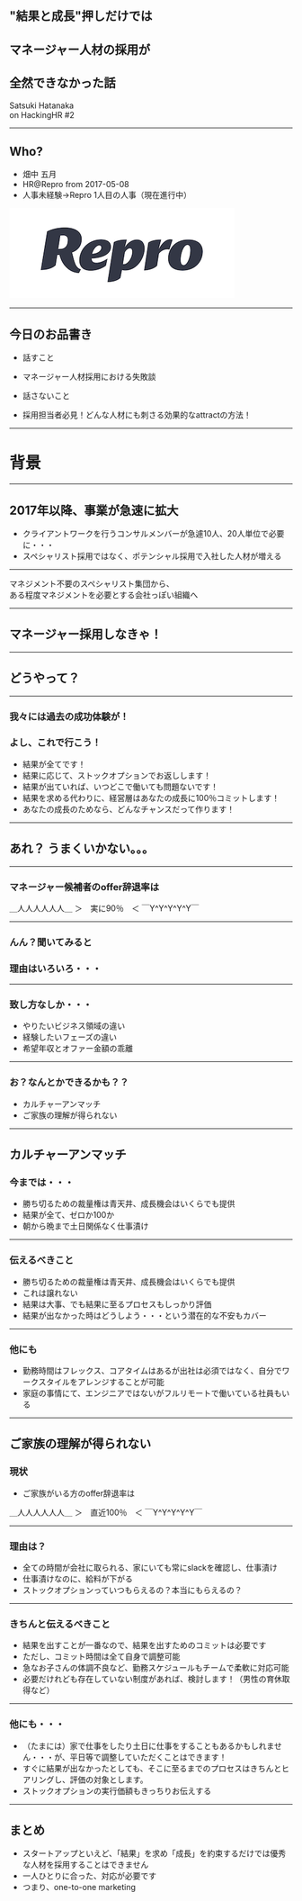 ## "結果と成長"押しだけでは
## マネージャー人材の採用が
## 全然できなかった話


Satsuki Hatanaka<br>
on HackingHR #2

---

## Who?

- 畑中 五月
- HR@Repro from 2017-05-08
- 人事未経験→Repro 1人目の人事（現在進行中）

![](/assets/images/logo_repro.png)

---

## 今日のお品書き

- 話すこと
 - マネージャー人材採用における失敗談

- 話さないこと
 - 採用担当者必見！どんな人材にも刺さる効果的なattractの方法！

---

# 背景

---

## 2017年以降、事業が急速に拡大
- クライアントワークを行うコンサルメンバーが急遽10人、20人単位で必要に・・・
- スペシャリスト採用ではなく、ポテンシャル採用で入社した人材が増える

---

マネジメント不要のスペシャリスト集団から、<br>
ある程度マネジメントを必要とする会社っぽい組織へ
    
---

## マネージャー採用しなきゃ！

---

## どうやって？

---

### 我々には過去の成功体験が！
### よし、これで行こう！

- 結果が全てです！
- 結果に応じて、ストックオプションでお返しします！
- 結果が出ていれば、いつどこで働いても問題ないです！
- 結果を求める代わりに、経営層はあなたの成長に100％コミットします！
- あなたの成長のためなら、どんなチャンスだって作ります！
    
---

## あれ？ うまくいかない。。。

---

### マネージャー候補者のoffer辞退率は

＿人人人人人人＿
＞　実に90％　＜
￣Y^Y^Y^Y^Y￣

---
    
### んん？聞いてみると
### 理由はいろいろ・・・

---

### 致し方なしか・・・

- やりたいビジネス領域の違い
- 経験したいフェーズの違い
- 希望年収とオファー金額の乖離

---

### お？なんとかできるかも？？
- カルチャーアンマッチ
- ご家族の理解が得られない

---

## カルチャーアンマッチ
### 今までは・・・
- 勝ち切るための裁量権は青天井、成長機会はいくらでも提供
- 結果が全て、ゼロか100か
- 朝から晩まで土日関係なく仕事漬け

---

### 伝えるべきこと
- 勝ち切るための裁量権は青天井、成長機会はいくらでも提供
 - これは譲れない
- 結果は大事、でも結果に至るプロセスもしっかり評価
 - 結果が出なかった時はどうしよう・・・という潜在的な不安もカバー
 
---

### 他にも
- 勤務時間はフレックス、コアタイムはあるが出社は必須ではなく、自分でワークスタイルをアレンジすることが可能
- 家庭の事情にて、エンジニアではないがフルリモートで働いている社員もいる

---

## ご家族の理解が得られない
### 現状
- ご家族がいる方のoffer辞退率は

＿人人人人人人＿
＞　直近100％　＜
￣Y^Y^Y^Y^Y￣
 
--- 

### 理由は？
- 全ての時間が会社に取られる、家にいても常にslackを確認し、仕事漬け
- 仕事漬けなのに、給料が下がる
- ストックオプションっていつもらえるの？本当にもらえるの？
            
---            

### きちんと伝えるべきこと
- 結果を出すことが一番なので、結果を出すためのコミットは必要です
 - ただし、コミット時間は全て自身で調整可能
 - 急なお子さんの体調不良など、勤務スケジュールもチームで柔軟に対応可能
 - 必要だけれども存在していない制度があれば、検討します！（男性の育休取得など）
 
---

### 他にも・・・
- （たまには）家で仕事をしたり土日に仕事をすることもあるかもしれません・・・が、平日等で調整していただくことはできます！
- すぐに結果が出なかったとしても、そこに至るまでのプロセスはきちんとヒアリングし、評価の対象とします。
- ストックオプションの実行価額もきっちりお伝えする

---

## まとめ
- スタートアップといえど、「結果」を求め「成長」を約束するだけでは優秀な人材を採用することはできません
- 一人ひとりに合った、対応が必要です
- つまり、one-to-one marketing
